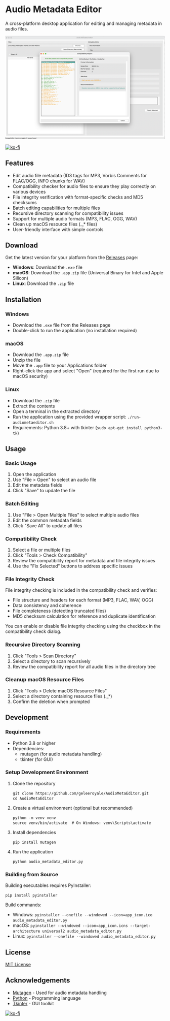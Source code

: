 # Audio Metadata Editor

A cross-platform desktop application for editing and managing metadata in audio files.

![Audio Metadata Editor Screenshot](screenshot.png)

[![ko-fi](https://ko-fi.com/img/githubbutton_sm.svg)](https://ko-fi.com/P5P81FA6UA)

## Features

- Edit audio file metadata (ID3 tags for MP3, Vorbis Comments for FLAC/OGG, INFO chunks for WAV)
- Compatibility checker for audio files to ensure they play correctly on various devices
- File integrity verification with format-specific checks and MD5 checksums
- Batch editing capabilities for multiple files
- Recursive directory scanning for compatibility issues
- Support for multiple audio formats (MP3, FLAC, OGG, WAV)
- Clean up macOS resource files (.\_\* files)
- User-friendly interface with simple controls

## Download

Get the latest version for your platform from the [Releases](https://github.com/geleeroyale/AudioMetaEditor/releases) page:

- **Windows**: Download the `.exe` file
- **macOS**: Download the `.app.zip` file (Universal Binary for Intel and Apple Silicon)
- **Linux**: Download the `.zip` file

## Installation

### Windows

- Download the `.exe` file from the Releases page
- Double-click to run the application (no installation required)

### macOS

- Download the `.app.zip` file
- Unzip the file
- Move the `.app` file to your Applications folder
- Right-click the app and select "Open" (required for the first run due to macOS security)

### Linux

- Download the `.zip` file
- Extract the contents
- Open a terminal in the extracted directory
- Run the application using the provided wrapper script: `./run-audiometaeditor.sh`
- Requirements: Python 3.8+ with tkinter (`sudo apt-get install python3-tk`)

## Usage

### Basic Usage

1. Open the application
2. Use "File > Open" to select an audio file
3. Edit the metadata fields
4. Click "Save" to update the file

### Batch Editing

1. Use "File > Open Multiple Files" to select multiple audio files
2. Edit the common metadata fields
3. Click "Save All" to update all files

### Compatibility Check

1. Select a file or multiple files
2. Click "Tools > Check Compatibility"
3. Review the compatibility report for metadata and file integrity issues
4. Use the "Fix Selected" buttons to address specific issues

### File Integrity Check

File integrity checking is included in the compatibility check and verifies:

- File structure and headers for each format (MP3, FLAC, WAV, OGG)
- Data consistency and coherence
- File completeness (detecting truncated files)
- MD5 checksum calculation for reference and duplicate identification

You can enable or disable file integrity checking using the checkbox in the compatibility check dialog.

### Recursive Directory Scanning

1. Click "Tools > Scan Directory"
2. Select a directory to scan recursively
3. Review the compatibility report for all audio files in the directory tree

### Cleanup macOS Resource Files

1. Click "Tools > Delete macOS Resource Files"
2. Select a directory containing resource files (.\_\*)
3. Confirm the deletion when prompted

## Development

### Requirements

- Python 3.8 or higher
- Dependencies:
  - mutagen (for audio metadata handling)
  - tkinter (for GUI)

### Setup Development Environment

1. Clone the repository

   ```
   git clone https://github.com/geleeroyale/AudioMetaEditor.git
   cd AudioMetaEditor
   ```

2. Create a virtual environment (optional but recommended)

   ```
   python -m venv venv
   source venv/bin/activate  # On Windows: venv\Scripts\activate
   ```

3. Install dependencies

   ```
   pip install mutagen
   ```

4. Run the application
   ```
   python audio_metadata_editor.py
   ```

### Building from Source

Building executables requires PyInstaller:

```
pip install pyinstaller
```

Build commands:

- Windows: `pyinstaller --onefile --windowed --icon=app_icon.ico audio_metadata_editor.py`
- macOS: `pyinstaller --windowed --icon=app_icon.icns --target-architecture universal2 audio_metadata_editor.py`
- Linux: `pyinstaller --onefile --windowed audio_metadata_editor.py`

## License

[MIT License](LICENSE)

## Acknowledgements

- [Mutagen](https://mutagen.readthedocs.io/) - Used for audio metadata handling
- [Python](https://www.python.org/) - Programming language
- [Tkinter](https://docs.python.org/3/library/tkinter.html) - GUI toolkit

[![ko-fi](https://ko-fi.com/img/githubbutton_sm.svg)](https://ko-fi.com/P5P81FA6UA)
